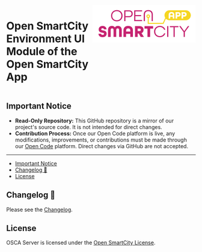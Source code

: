<div style="display:flex;gap:1%;margin-bottom:20px">
  <h1 style="border:none">Open SmartCity Environment UI Module of the Open SmartCity App</h1>
  <img height="100px" alt="logo" src="Docs/img/logo.svg">
</div>

## Important Notice

- **Read-Only Repository:** This GitHub repository is a mirror of our project's source code. It is not intended for direct changes.
- **Contribution Process:** Once our Open Code platform is live, any modifications, improvements, or contributions must be made through our [Open Code](https://gitlab.opencode.de/) platform. Direct changes via GitHub are not accepted.

---

- [Important Notice](#important-notice)
- [Changelog 📝](#changelog-)
- [License](#license)

## Changelog 📝

Please see the [Changelog](CHANGELOG.md).

## License

OSCA Server is licensed under the [Open SmartCity License](LICENSE.md).
